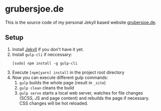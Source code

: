 # grubersjoe.de

This is the source code of my personal Jekyll based website [grubersjoe.de](https://grubersjoe.de).

## Setup

1. Install [Jekyll](https://jekyllrb.com/) if you don't have it yet.
1. Install `gulp-cli` if neccessary: 
    ```shell
    [sudo] npm install -g gulp-cli
    ```
1. Execute `[npm|yarn] install` in the project root directory
1. Now you can execute different gulp commands:
    1. `gulp` builds the whole page (result in `_site`)
    1. `gulp clean` cleans the build
    1. `gulp serve` starts a local web server, watches for file changes (SCSS, JS and page content) and rebuilds the page if necessary. CSS changes will be hot reloaded.
